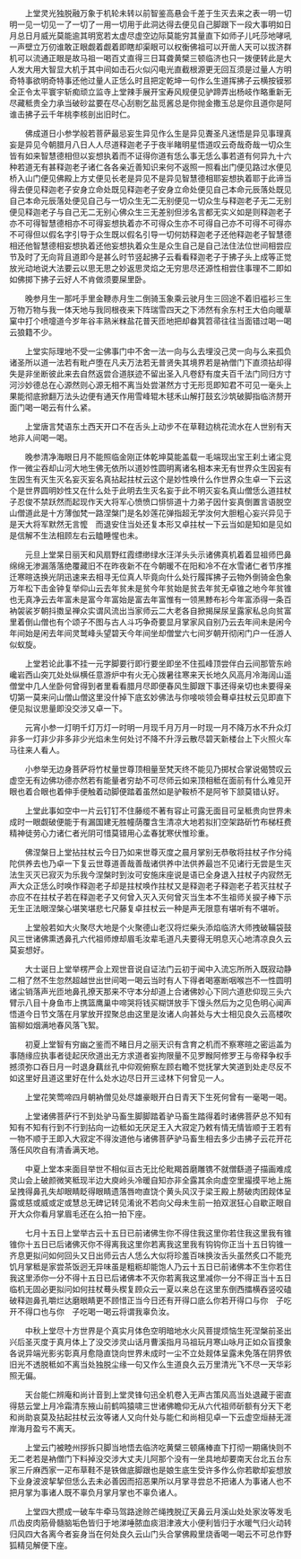 <!-- { "loadSidebar": true } -->
　　上堂灵光独脱融万象于机轮未转以前智鉴高悬会千差于生灭去来之表一明一切明一见一切见一了一切了一用一切用于此洞达得去便见自己脚跟下一段大事明如日月总日月威光莫能逾其明宽若太虚尽虚空边际莫能穷其量直下如师子儿吒莎地哮吼一声壁立万仞谁敢正眼觑着觑着即瞎却渠眼可以权衡佛祖可以开凿人天可以拔济群机可以流通正眼是故马祖一喝百丈直得三日耳聋黄檗三顿临济也只一拨便转此是大人发大用大智显大机于其中间如击石火似闪电光直截根源更无回互须是过量人方明奇特事欲明奇特事还他过量人正恁么时且把定乾坤一句作么生道挥拂子云横按镆邪全正令太平寰宇斩痴顽立监寺上堂辣手展开宝寿风规便见驴蹄弄出杨岐作略重新无尽藏秪贵全力承当破砂盆要在尽心刮剔乞盐觅酱总是你抛金撒玉总是你且道你是阿谁击拂子云千年桃李核剖出旧时仁。

　　佛成道日小参学般若菩萨最忌妄生异见作么生是异见聻圣凡迷悟是异见事理真妄是异见今朝腊月八日人人尽道释迦老子于夜半睹明星悟道叹云奇哉奇哉一切众生皆有如来智慧德相但以妄想执着而不证得你道有恁么事无恁么事若道有何异九十六种若道无有甚释迦老子诸仁各各亲近善知识来何不返照一照看出门便见路过水便见桥入山门便见佛殿上方丈便见长老是异见不是异见智慧德相耶妄想执着耶于此谛当得去便见释迦老子安身立命处既见释迦老子安身立命处便见自己本命元辰落处既见自己本命元辰落处便见自己与一切众生无二无别便见一切众生与释迦老子无二无别便见释迦老子与自己无二无别心佛众生三无差别但涉名言都无实义如是则释迦老子亦不可得智慧德相亦不可得妄想执着亦不可得众生亦不可得自己亦不可得不可得亦不可得但以假名字引导于众生既以假名引导一切何妨释迦老子还他释迦老子智慧德相还他智慧德相妄想执着还他妄想执着众生是众生自己是自己法住法位世间相尝应节及时了无向背且道即今是甚么时节竖起拂子云看看释迦老子于拂子头上成等正觉放光动地说大法要云以思无思之妙返思灵焰之无穷思尽还源性相尝住事理不二即如如佛掷下拂子云好人不肯做须要屎里卧。

　　晚参月生一那吒手里金鞭赤月生二倒骑玉象乘云驶月生三回途不着旧褴衫三生万物万物与我一体天地与我同根夜来下阵瑞雪四天之下沛然有余东村王大伯向暖草窠中打个喷嚏道今岁年谷丰熟米粖盐花普天匝地把却畚箕笤帚往往当面错过喝一喝云狼籍不少。

　　上堂实际理地不受一尘佛事门中不舍一法一向与么去埋没己灵一向与么来孤负诸圣所以道一法若有毗卢堕在凡夫万法若无普贤失其境界若是衲僧门下直须拈却得失是非坐断彼此来去自然返尝合道朕迹不留出圣入凡卷舒有度夫百千法门同归方寸河沙妙德总在心源然则心源无相不离当处尝湛然方寸无形觅即知君不可见一毫头上果能彻底掀翻万法头边便有通天作用雪峰辊木毬禾山解打鼓玄沙筑破脚指临济剺开面门喝一喝云有什么紧。

　　上堂唐言梵语东土西天开口不在舌头上动步不在草鞋边桃花流水在人世别有天地非人间喝一喝。

　　晚参清净海眼日月不能照临金刚正体乾坤莫能盖载一毛端现出宝王刹土诸尘竞作一微尘吞却山河大地生佛无依所以道妙性圆明离诸名相本来无有世界众生因妄有生因生有灭生灭名妄灭妄名真拈起拄杖云这个是妙性唤什么作世界众生卓一下云这个是世界圆明妙性又在什么处于此明去生灭名妄于此不明灭妄名真山僧恁么道拄杖子忍俊不禁跃然而起现作天大将军心愤愤口悱悱道十力弟子因什妄真倒置言语脱空山僧道此是十方薄伽梵一路涅槃门是名妙莲花弹指超无学汝何大胆粗心妄兴异见于是天大将军默然无言懡　而退安住当处还复本形又卓拄杖一下云当如是知如是见如是信解不生法相顾左右云瞌睡惺也未。

　　元旦上堂杲日丽天和风扇野红霞缥缈绿水汪洋头头示诸佛真机着着显祖师巴鼻绵绵无渗漏落落绝覆藏旧不在昨夜新不在今朝暖不在阳和冷不在水雪诸仁者节序推迁寒暄迭换光阴迅速来去相寻无位真人毕竟向什么处行履挥拂子云物外倒骑金色象万年松下击金钟复举仰山云去年贫未是贫今年贫始是贫去年贫无卓锥之地今年贫锥也无真净云去年富未是富今年富始是富去年富惟有一领黑黪布衫今年富添得一条百衲袈裟岁朝抖擞呈禅众实谓风流出当家师云二大老各自掀揭屎尿呈露家私总向贫富里着倒山僧也有个颂子不图与古人斗巧争奇要显月掌家风自别乃云去年间未是闲今年间始是闲去年间灵鹫峰头望碧天今年间坐却僧堂六七间岁朝开彻闲门户一任游人似蚁旋。

　　上堂若论此事不挂一元字脚要行即行要坐即坐不住孤峰顶尝伴白云间那管东岭巉岩西山突兀处处纵横任意游炉中有火无心拨暑往寒来天长地久风高月冷海阔山遥僧堂中几人坐卧何曾得到者里看看腊月尽即便春风生脚跟下事还得亲切也未要得亲切第一莫来问山僧山僧这里没什掉下底玄妙佛法与你唼啖领会蓦卓拄杖云见即直下便见拟议思量即没交涉又卓一下。

　　元宵小参一灯明千灯万灯一时明一月现千月万月一时现一月不降万水不升众灯非多一灯非少非多非少光焰未生何处讨不降不升浮云散尽碧天新楼台上下火照火车马往来人看人。

　　小参举无边身菩萨将竹杖量世尊顶相量至梵天终不能见乃掷杖合掌说偈赞叹云虚空无有边佛功德亦然若有能量者穷劫不可尽师云如来顶相秪在面前有什么难见开眼也着合眼也着伸手便触着动脚便踏着虽然如是驴鞍桥不是阿爷下颔莫错认好。

　　上堂此事如空中一片云钉钉不住藤缆不著有容止可露无面目可呈秪贵向世界未成时一眼觑破便能于有漏国建无胜幢荫覆含生清凉大地若拟扪空架路斫竹布梯枉费精神徒劳心力诸仁者光阴可惜莫错用心孟春犹寒伏惟珍重。

　　佛涅槃日上堂拈拄杖云今日乃如来世尊灭度之晨月掌别无恭敬将拄杖子作分纯陀供养去也乃卓一下复云世尊道善哉善哉诸供养中法供养最岂不见诸行无尝是生灭法生灭灭已寂灭为乐我今涅槃时到汝可安施床座说是语已全身退入拄杖子内寂然无声大众正恁么时唤作释迦老子却是拄杖唤作拄杖又是释迦老子释迦老子若灭拄杖子亦应不在拄杖子若在释迦老子又何曾入灭入灭何曾灭当生本不生祖师关捩子棒下示无生正法眼涅槃心堪笑堪悲七尺藤复卓拄杖云一种是声无限意有堪听有不堪听。

　　上堂般若如大火聚尽大地是个火聚德山老汉将烂柴头添焰临济大师拽破鞴袋鼓风三世诸佛熏透鼻孔六代祖师燎却眉毛汝辈毛道凡夫要得无明息灭心地清凉良久云莫妄想好。

　　大士诞日上堂举楞严会上观世音说自证法门云初于闻中入流忘所所入既寂动静二相了然不生忽然超越世出世间喝一喝云当时有人下得者喝塞断咽喉岂不一性圆明诸尘销落声光匝地鼻孔撩天那来不守本分却道上合诸佛妙心下同六道悲仰现三头六臂示八目十身鱼市上携篮鹰巢中啼哭将钱买糊饼放手下馒头然后为之见色明心闻声悟道今日节文落在月掌放开捏聚总由这里是汝诸人向甚处与大士相见良久云高楼吹笛柳如烟满地春风落飞絮。

　　初夏上堂智有穷幽之鉴而不睹日月之丽天识有含育之机而不察寒暄之密运盖为事随缘应执事者徒起厌欣道出无方求道者妄拘限量不见罗睺阿修罗王与帝释争权手撼须弥口吞日月一时退身藕丝孔中仰观俯察左顾右瞻不觉抚掌大笑道到处走尽反不如这里好且道这里好在什么处水边尽日开三迳林下何曾见一人。

　　上堂花笑莺啼四月朝衲僧见处尽雄豪眼开白日青天下生死何曾有一毫喝一喝。

　　上堂诸佛菩萨行不到处驴马畜生脚脚踏着驴马畜生踏得着时诸佛菩萨总不知有知有不知有行到不行到拈向一边秪如无厌足王入大寂定乃敕有情无情皆顺于王若有一物不顺于王即入大寂定不得汝道他与诸佛菩萨驴马畜生相去多少击拂子云花开花落任风吹自有清香满天地。

　　中夏上堂本来面目举世不相似亘古无比伦毗羯首磨雕镌不就僧繇道子描画难成灵山会上破颜微笑秪现半边大庾岭头冷暖自知亦非全露其余向虚空里撮摸平地上施呈拽得鼻孔失却眼睛眨得眼睛遗落唇吻直饶个黄头风汉于梁王殿上剺破肉团觌体呈露或慈或威或定或慧总无碑记转见淆讹不若向父母未生前一拍双泯狂心自歇正眼自开大众你看月掌眉毛还在么拍一拍下座。

　　七月十五日上堂举古云十五日已前诸佛生你不得住我这里你若住我这里我有锥锥你十五日已后诸佛灭你不得离我这里你若离我这里我有钩钩你正当十五日钩锥一齐息更拟问如何回头又日出师云古人恁么大似将珍羞百味换汝舌头虽然炙口不能充饥月掌秪是家尝茶饭迥无异味虽是粗粝却能饱人乃云十五日已前诸佛本不生你若住我这里添你一分不得十五日已后诸佛本不灭你若离我这里减你一分不得正当十五日临机无固必更拟问如何拄杖蓦头楔复顾众云一夏以来总在这里东倒西擂横吞竖咬磕破释迦鼻孔嚼烂达磨眼睛更不顾惜正当今日还有开得口底么你若开得口与你　子吃开不得口也与你　子吃喝一喝云将谓我辜负汝。

　　中秋上堂尽十方世界是个真实月体色空明暗地水火风菩提烦恼生死涅槃前圣出兴后圣灭度于真月体上了没交涉灵山话月曹溪指月马祖玩月寒山咏月正如众盲摸象各说异端光影劣彰真月愈隐直饶向世界未成时一尘不立处觌体呈露未免落在阴界依旧光不透脱秪如不离当处独脱尘缘一句又作么生道良久云万里清光飞不尽一天华彩照无偏。

　　天台能仁辨庵和尚计音到上堂灵锋句迅全机卷入无声古策风高当处退藏于密直得慈云堂上月冷霜清东掖山前鹤鸣猿啸三世诸佛瞻仰无从六代祖师斫额有分天下老和尚助哀莫及拈起拄杖云汝等诸人又向什处与能仁和尚相见卓一下云虚空烜赫无涯岸海月盈亏不离天。

　　上堂云门被睦州拶拆只脚当地悟去临济吃黄檗三顿痛棒直下打彻一期痛快则不无二老若是衲僧门下料掉没交涉大丈夫儿阿那个没有一坐具地却要南天台北五台东家三斤麻西家一疋布草鞋不是铁做底脚跟也是娘生底生受许多作么你若歇却妄想放下业身波波挈挈但恁么去未必善因而招恶果所以月掌寻尝总不把诸人为事诸人也不把月掌为事诸人既不辜负月掌月掌也不辜负诸人。

　　上堂四大攒成一破车牛牵马驾路途赊芒绳拽脱辽天鼻云月溪山处处家汝等发毛爪齿皮肉筋骨髓脑垢色皆归于地涕唾脓血痰泪津液大小便利皆归于水暖气归火动转归风四大各离今者妄身当在何处良久云山门头合掌佛殿里烧香喝一喝云不可总作野狐精见解便下座。

